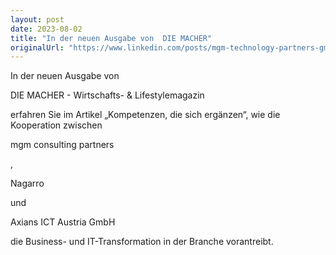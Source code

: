 ```yaml
---
layout: post
date: 2023-08-02
title: "In der neuen Ausgabe von  DIE MACHER"
originalUrl: "https://www.linkedin.com/posts/mgm-technology-partners-gmbh_mgmconsultingpartners-beratung-diemacher-activity-7079748936919326720-MlTY?utm_source=share&utm_medium=member_desktop"
---
```


In der neuen Ausgabe von

DIE MACHER - Wirtschafts- & Lifestylemagazin

erfahren Sie im Artikel „Kompetenzen, die sich ergänzen“, wie die Kooperation zwischen

mgm consulting partners

,

Nagarro

und

Axians ICT Austria GmbH

die Business- und IT-Transformation in der Branche vorantreibt.